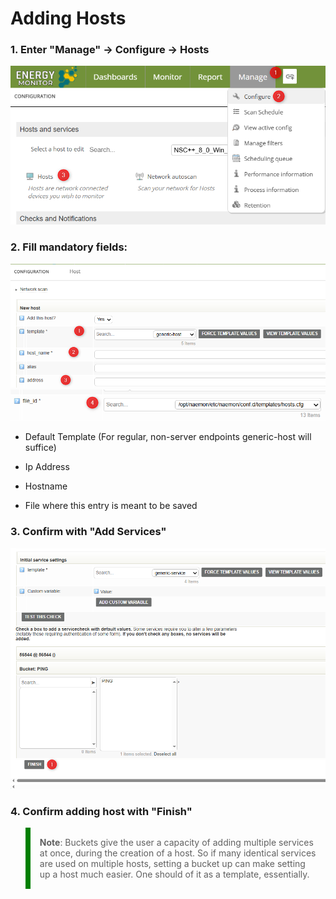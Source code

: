 # Adding Hosts

### 1. **Enter "Manage" -> Configure -> Hosts**

![Adding_hosts](/media/03-00-02_Adding_hosts.png)

### 2. **Fill mandatory fields:**

![Adding_hosts](/media/03-00-02_Adding_hosts_2.png)
![Adding_hosts](/media/03-00-02_Adding_hosts_3.png)

- Default Template (For regular, non-server endpoints generic-host will suffice)

- Ip Address

- Hostname

- File where this entry is meant to be saved

### 3. **Confirm with "Add Services"**

![Adding_hosts](/media/03-00-02_Adding_hosts_4.png)

### 4. **Confirm adding host with "Finish"**

<blockquote style="border-left: 8px solid green; padding: 15px;"> <b>Note</b>: Buckets give the user a capacity of adding multiple services at once, during the creation of a host. So if many identical services are used on multiple hosts, setting a bucket up can make setting up a host much easier. One should of it as a template, essentially. 
</blockquote>
